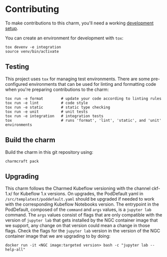 # Contributing

To make contributions to this charm, you'll need a working [development setup](https://juju.is/docs/sdk/dev-setup).

You can create an environment for development with `tox`:

```shell
tox devenv -e integration
source venv/bin/activate
```

## Testing

This project uses `tox` for managing test environments. There are some pre-configured environments
that can be used for linting and formatting code when you're preparing contributions to the charm:

```shell
tox run -e format        # update your code according to linting rules
tox run -e lint          # code style
tox run -e static        # static type checking
tox run -e unit          # unit tests
tox run -e integration   # integration tests
tox                      # runs 'format', 'lint', 'static', and 'unit' environments
```

## Build the charm

Build the charm in this git repository using:

```shell
charmcraft pack
```

## Upgrading
This charm follows the Charmed Kubeflow versioning with the channel ckf-1.x/<risk> for Kubeflow 1.x versions.
On upgrades, the PodDefault yaml in `/src/templatest/poddefault.yaml` should be upgraded if needed to work with the corresponding Kubeflow Notebooks version.
The entrypoint in the PodDefault, composed of the `command` and `args` values, is a `jupyter lab` command. The `args` values consist of flags that are only compatible with the version of `jupyter lab` that gets installed by the NGC container image that we support, any change on that version could mean a change in those flags.
Check the flags for the `jupyter lab` version in the version of the NGC container image that we are upgrading to by doing:
```
docker run -it <NGC image:targeted version> bash -c "jupyter lab --help-all"
```
<!-- You may want to include any contribution/style guidelines in this document>


## How to Manage Python Dependencies and Environments


### Prerequisites

`tox` is the only tool required locally, as `tox` internally installs and uses `poetry`, be it to manage Python dependencies or to run `tox` environments. To install it: `pipx install tox`.

Optionally, `poerty` can be additionally installed independently just for the sake of running Python commands locally outside of `tox` during debugging/development. To install it: `pipx install poetry`.


### Updating Dependencies

To add/update/remove any dependencies and/or to upgrade Python, simply:

1. add/update/remove such dependencies to/in/from the desired group(s) below `[tool.poetry.group.<your-group>.dependencies]` in `pyproject.toml`, and/or upgrade Python itself in `requires-python` under `[project]`

    _⚠️ dependencies for the charm itself are also defined as dependencies of a dedicated group called `charm`, specifically below `[tool.poetry.group.charm.dependencies]`, and not as project dependencies below `[project.dependencies]` or `[tool.poetry.dependencies]` ⚠️_

2. run `tox -e update-requirements` to update the lock file

    by this point, `poerty`, through `tox`, will let you know if there are any dependency conflicts to solve.

3. optionally, if you also want to update your local environment for running Python commands/scripts yourself and not through tox, see [Running Python Environments](#running-python-environments) below


### Running `tox` Environments

To run `tox` environments, either locally for development or in CI workflows for testing, ensure to have `tox` installed first and then simply run your `tox` environments natively (e.g.: `tox -e lint`). `tox` will internally first install `poetry` and then rely on it to install and run its environments.


### Running Python Environments

To run Python commands locally for debugging/development from any environments built from any combinations of dependency groups without relying on `tox`:
1. ensure you have `poetry` installed
2. install any required dependency groups: `poetry install --only <your-group-a>,<your-group-b>` (or all groups, if you prefer: `poetry install --all-groups`)
3. run Python commands via poetry: `poetry run python3 <your-command>`

